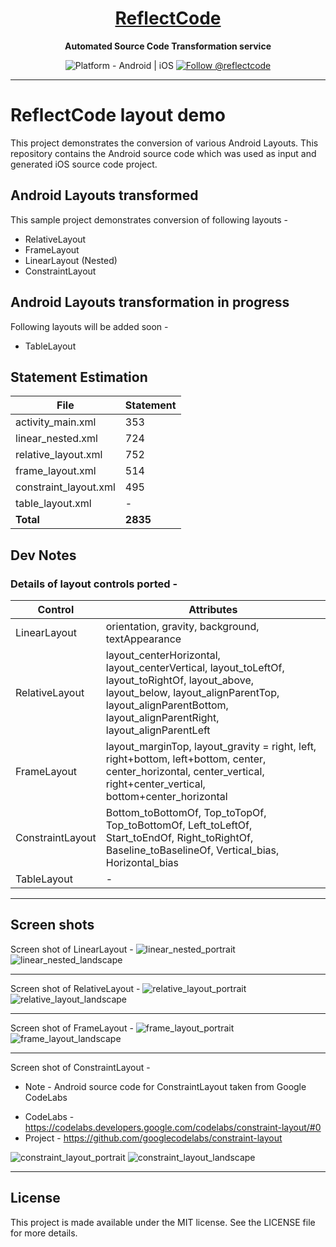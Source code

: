 <h1 align="center">
  <a href="http://www.reflectcode.com">
    ReflectCode
  </a>
</h1>
<p align="center">
  <strong>Automated Source Code Transformation service</strong><br>
</p>

<p align="center">
  <img src="https://img.shields.io/badge/Platform-Android%20%7C%20iOS-green" alt="Platform - Android | iOS" />
  <a href="https://twitter.com/intent/follow?screen_name=reflectcode">
    <img src="https://img.shields.io/twitter/follow/reflectcode.svg?label=Follow%20@reflectcode" alt="Follow @reflectcode" />
  </a>
  
</p>


-----
# ReflectCode layout demo
This project demonstrates the conversion of various Android Layouts.
This repository contains the Android source code which was used as input and generated iOS source code project.

## Android Layouts transformed
This sample project demonstrates conversion of following layouts - 
* RelativeLayout
* FrameLayout
* LinearLayout (Nested)
* ConstraintLayout

## Android Layouts transformation in progress
Following layouts will be added soon - 
* TableLayout

## Statement Estimation
| File | Statement |
|---------|------------|
| activity_main.xml | 353 |
| linear_nested.xml | 724 |
| relative_layout.xml | 752 |
| frame_layout.xml | 514 |
| constraint_layout.xml | 495 |
| table_layout.xml | - |
| **Total** | **2835** |


## Dev Notes

### Details of layout controls ported -
| Control | Attributes |
|---------|------------|
| LinearLayout | orientation, gravity, background, textAppearance |
| RelativeLayout | layout_centerHorizontal, layout_centerVertical, layout_toLeftOf, layout_toRightOf, layout_above, layout_below, layout_alignParentTop, layout_alignParentBottom, layout_alignParentRight, layout_alignParentLeft |
| FrameLayout | layout_marginTop, layout_gravity = right, left, right+bottom, left+bottom, center, center_horizontal, center_vertical, right+center_vertical, bottom+center_horizontal | 
| ConstraintLayout | Bottom_toBottomOf, Top_toTopOf, Top_toBottomOf, Left_toLeftOf, Start_toEndOf, Right_toRightOf, Baseline_toBaselineOf, Vertical_bias, Horizontal_bias|
| TableLayout | - |
-----

## Screen shots

Screen shot of LinearLayout - 
<img src="/Visuals/linear_nested_portrait.jpg" alt="linear_nested_portrait"/>
<img src="/Visuals/linear_nested_landscape.jpg" alt="linear_nested_landscape"/>

-----
Screen shot of RelativeLayout - 
<img src="/Visuals/relative_layout_portrait.jpg" alt="relative_layout_portrait"/>
<img src="/Visuals/relative_layout_landscape.jpg" alt="relative_layout_landscape"/>

-----
Screen shot of FrameLayout - 
<img src="/Visuals/frame_layout_portrait.jpg" alt="frame_layout_portrait"/>
<img src="/Visuals/frame_layout_landscape.jpg" alt="frame_layout_landscape"/>

-----
Screen shot of ConstraintLayout - 
* Note - Android source code for ConstraintLayout taken from Google CodeLabs
- CodeLabs - https://codelabs.developers.google.com/codelabs/constraint-layout/#0
- Project - https://github.com/googlecodelabs/constraint-layout

<img src="/Visuals/constraint_layout_portrait.jpg" alt="constraint_layout_portrait"/>
<img src="/Visuals/constraint_layout_landscape.jpg" alt="constraint_layout_landscape"/>

-----

## License

This project is made available under the MIT license. See the LICENSE file for more details.
